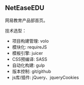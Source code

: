 ## NetEaseEDU
网易教育产品部首页。

技术选型：

- 项目构建管理: volo
- 模块化: requireJS
- 模板引擎: juicer
- CSS预编译: SASS
- 自动化构建: gulp
- 版本控制: git/github
- js库/插件: jQuery、jqueryCookies

